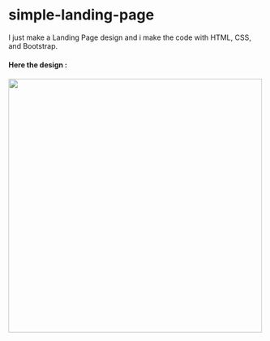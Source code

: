 # simple-landing-page

I just make a Landing Page design and i make the code with HTML, CSS, and Bootstrap.

<h4> Here the design : <h4>

<img src="https://static.dribbble.com/users/5566505/screenshots/14045708/media/e70f6e3c929216b882e7b2ae277e5030.png" widht="500px" height="500px">

